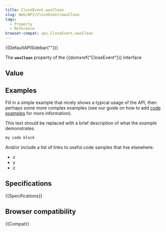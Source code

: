 ```yaml
---
title: CloseEvent.wasClean
slug: Web/API/CloseEvent/wasClean
tags:
  - Property
  - Reference
browser-compat: api.CloseEvent.wasClean
---
```

{{DefaultAPISidebar("")}}

The **`wasClean`** property of the {{domxref("CloseEvent")}} interface 

## Value



## Examples

Fill in a simple example that nicely shows a typical usage of the API, then perhaps some more complex examples (see our guide on how to add [code examples](/en-US/docs/MDN/Contribute/Structures/Code_examples) for more information).

This text should be replaced with a brief description of what the example demonstrates.

```js
my code block
```

And/or include a list of links to useful code samples that live elsewhere:

*   x
*   y
*   z

## Specifications

{{Specifications}}

## Browser compatibility

{{Compat}}


